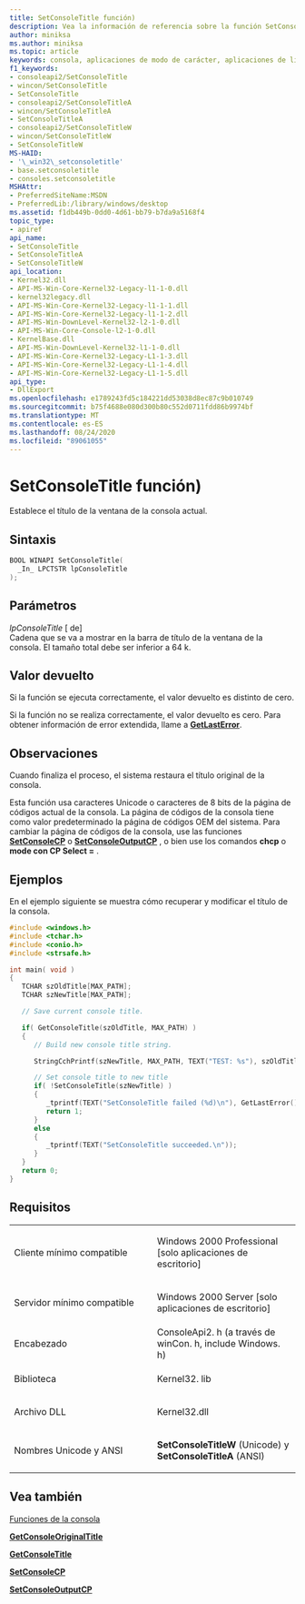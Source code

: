 ```yaml
---
title: SetConsoleTitle función)
description: Vea la información de referencia sobre la función SetConsoleTitle, que establece el título de la ventana de la consola actual.
author: miniksa
ms.author: miniksa
ms.topic: article
keywords: consola, aplicaciones de modo de carácter, aplicaciones de línea de comandos, aplicaciones de terminal, API de consola
f1_keywords:
- consoleapi2/SetConsoleTitle
- wincon/SetConsoleTitle
- SetConsoleTitle
- consoleapi2/SetConsoleTitleA
- wincon/SetConsoleTitleA
- SetConsoleTitleA
- consoleapi2/SetConsoleTitleW
- wincon/SetConsoleTitleW
- SetConsoleTitleW
MS-HAID:
- '\_win32\_setconsoletitle'
- base.setconsoletitle
- consoles.setconsoletitle
MSHAttr:
- PreferredSiteName:MSDN
- PreferredLib:/library/windows/desktop
ms.assetid: f1db449b-0dd0-4d61-bb79-b7da9a5168f4
topic_type:
- apiref
api_name:
- SetConsoleTitle
- SetConsoleTitleA
- SetConsoleTitleW
api_location:
- Kernel32.dll
- API-MS-Win-Core-Kernel32-Legacy-l1-1-0.dll
- kernel32legacy.dll
- API-MS-Win-Core-Kernel32-Legacy-l1-1-1.dll
- API-MS-Win-Core-Kernel32-Legacy-l1-1-2.dll
- API-MS-Win-DownLevel-Kernel32-l2-1-0.dll
- API-MS-Win-Core-Console-l2-1-0.dll
- KernelBase.dll
- API-MS-Win-DownLevel-Kernel32-l1-1-0.dll
- API-MS-Win-Core-Kernel32-Legacy-L1-1-3.dll
- API-MS-Win-Core-Kernel32-Legacy-L1-1-4.dll
- API-MS-Win-Core-Kernel32-Legacy-L1-1-5.dll
api_type:
- DllExport
ms.openlocfilehash: e1789243fd5c184221dd53038d8ec87c9b010749
ms.sourcegitcommit: b75f4688e080d300b80c552d0711fdd86b9974bf
ms.translationtype: MT
ms.contentlocale: es-ES
ms.lasthandoff: 08/24/2020
ms.locfileid: "89061055"
---
```

# <a name="setconsoletitle-function"></a>SetConsoleTitle función)


Establece el título de la ventana de la consola actual.

<a name="syntax"></a>Sintaxis
------

```C
BOOL WINAPI SetConsoleTitle(
  _In_ LPCTSTR lpConsoleTitle
);
```

<a name="parameters"></a>Parámetros
----------

*lpConsoleTitle* \[ de\]  
Cadena que se va a mostrar en la barra de título de la ventana de la consola. El tamaño total debe ser inferior a 64 k.

<a name="return-value"></a>Valor devuelto
------------

Si la función se ejecuta correctamente, el valor devuelto es distinto de cero.

Si la función no se realiza correctamente, el valor devuelto es cero. Para obtener información de error extendida, llame a [**GetLastError**](https://msdn.microsoft.com/library/windows/desktop/ms679360).

<a name="remarks"></a>Observaciones
-------

Cuando finaliza el proceso, el sistema restaura el título original de la consola.

Esta función usa caracteres Unicode o caracteres de 8 bits de la página de códigos actual de la consola. La página de códigos de la consola tiene como valor predeterminado la página de códigos OEM del sistema. Para cambiar la página de códigos de la consola, use las funciones [**SetConsoleCP**](setconsolecp.md) o [**SetConsoleOutputCP**](setconsoleoutputcp.md) , o bien use los comandos **chcp** o **mode con CP Select =** .

<a name="examples"></a>Ejemplos
--------

En el ejemplo siguiente se muestra cómo recuperar y modificar el título de la consola.

```C
#include <windows.h>
#include <tchar.h>
#include <conio.h>
#include <strsafe.h>

int main( void )
{
   TCHAR szOldTitle[MAX_PATH];
   TCHAR szNewTitle[MAX_PATH];

   // Save current console title.

   if( GetConsoleTitle(szOldTitle, MAX_PATH) )
   {
      // Build new console title string.

      StringCchPrintf(szNewTitle, MAX_PATH, TEXT("TEST: %s"), szOldTitle);

      // Set console title to new title
      if( !SetConsoleTitle(szNewTitle) )
      {
         _tprintf(TEXT("SetConsoleTitle failed (%d)\n"), GetLastError());
         return 1;
      }
      else
      {
         _tprintf(TEXT("SetConsoleTitle succeeded.\n"));
      }
   }
   return 0;
}
```

<a name="requirements"></a>Requisitos
------------

<table>
<colgroup>
<col width="50%" />
<col width="50%" />
</colgroup>
<tbody>
<tr class="odd">
<td><p>Cliente mínimo compatible</p></td>
<td><p>Windows 2000 Professional [solo aplicaciones de escritorio]</p></td>
</tr>
<tr class="even">
<td><p>Servidor mínimo compatible</p></td>
<td><p>Windows 2000 Server [solo aplicaciones de escritorio]</p></td>
</tr>
<tr class="odd">
<td><p>Encabezado</p></td>
<td>ConsoleApi2. h (a través de winCon. h, include Windows. h)</td>
</tr>
<tr class="even">
<td><p>Biblioteca</p></td>
<td>Kernel32. lib</td>
</tr>
<tr class="odd">
<td><p>Archivo DLL</p></td>
<td>Kernel32.dll</td>
</tr>
<tr class="even">
<td><p>Nombres Unicode y ANSI</p></td>
<td><p><strong>SetConsoleTitleW</strong> (Unicode) y <strong>SetConsoleTitleA</strong> (ANSI)</p></td>
</tr>
<tr class="odd">
</tr>
<tr class="even">
</tr>
<tr class="odd">
</tr>
<tr class="even">
</tr>
</tbody>
</table>

## <a name="span-idsee_alsospansee-also"></a><span id="see_also"></span>Vea también


[Funciones de la consola](console-functions.md)

[**GetConsoleOriginalTitle**](getconsoleoriginaltitle.md)

[**GetConsoleTitle**](getconsoletitle.md)

[**SetConsoleCP**](setconsolecp.md)

[**SetConsoleOutputCP**](setconsoleoutputcp.md)

 

 




